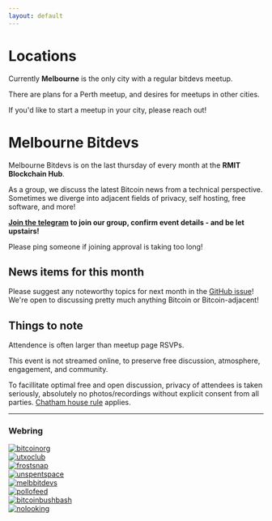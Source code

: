 ```yaml
---
layout: default
---
```


# Locations

Currently **Melbourne** is the only city with a regular bitdevs meetup.

There are plans for a Perth meetup, and desires for meetups in other cities.

If you'd like to start a meetup in your city, please reach out!

# Melbourne Bitdevs

Melbourne Bitdevs is on the last thursday of every month at the **RMIT Blockchain Hub**.

As a group, we discuss the latest Bitcoin news from a technical perspective. Sometimes we diverge into adjacent fields of privacy, self hosting, free software, and more!

**[Join the telegram](https://t.me/+jKSVmXSvGvViNzBl) to join our group, confirm event details - and be let upstairs!**

Please ping someone if joining approval is taking too long!

## News items for this month

Please suggest any noteworthy topics for next month in the [GitHub issue](https://github.com/MelbourneBitDevs/MelbBitDevs/issues)! We're open to discussing pretty much anything Bitcoin or Bitcoin-adjacent!

## Things to note

Attendence is often larger than meetup page RSVPs.

This event is not streamed online, to preserve free discussion, atmosphere, engagement, and community.

To facillitate optimal free and open discussion, privacy of attendees is taken seriously, absolutely no photos/recordings without explicit consent from all parties. [Chatham house rule](https://en.wikipedia.org/wiki/Chatham_House_Rule) applies.

---

<div>
  <h3>Webring</h3>
  <!-- The Bitcoin Webring: https://github.com/nickfarrow/bitcoinwebring -->
  <div class="webring-container">
    <div class="webring-item">
      <a href="https://bitcoin.org/"
        ><img src="webring-img/bitcoinorg.png" alt="bitcoinorg"
      /></a>
    </div>
    <div class="webring-item">
      <a href="https://utxo.club"
        ><img src="webring-img/utxoclub.gif" alt="utxoclub"
      /></a>
    </div>
    <div class="webring-item">
      <a href="https://frostsnap.com/"
        ><img src="webring-img/frostsnap.png" alt="frostsnap"
      /></a>
    </div>
    <div class="webring-item">
      <a href="https://unspent.space/"
        ><img src="webring-img/unspentspace.png" alt="unspentspace"
      /></a>
    </div>
    <div class="webring-item">
      <a href="https://bitdevs.com.au/"
        ><img src="webring-img/melbbitdevs.png" alt="melbbitdevs"
      /></a>
    </div>
    <div class="webring-item">
      <a href="https://pollofeed.com/"
        ><img src="webring-img/pollofeed.png" alt="pollofeed"
      /></a>
    </div>
    <div class="webring-item">
      <a href="https://bitcoinbushbash.info/"
        ><img src="webring-img/bushbash.gif" alt="bitcoinbushbash"
      /></a>
    </div>
    <div class="webring-item">
      <a href="https://nolooking.chaincase.app/"
        ><img src="webring-img/nolooking.gif" alt="nolooking"
      /></a>
    </div>
  </div>
</div>
